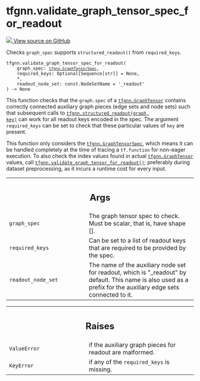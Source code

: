 # tfgnn.validate_graph_tensor_spec_for_readout

<!-- Insert buttons and diff -->

<a target="_blank" href="https://github.com/tensorflow/gnn/tree/master/tensorflow_gnn/graph/readout.py#L30-L65">
<img src="https://www.tensorflow.org/images/GitHub-Mark-32px.png" /> View source
on GitHub </a>

Checks `graph_spec` supports `structured_readout()` from `required_keys`.

<pre class="devsite-click-to-copy prettyprint lang-py tfo-signature-link">
<code>tfgnn.validate_graph_tensor_spec_for_readout(
    graph_spec: <a href="../tfgnn/GraphTensorSpec.md"><code>tfgnn.GraphTensorSpec</code></a>,
    required_keys: Optional[Sequence[str]] = None,
    *,
    readout_node_set: const.NodeSetName = &#x27;_readout&#x27;
) -> None
</code></pre>

<!-- Placeholder for "Used in" -->

This function checks that the `graph.spec` of a
<a href="../tfgnn/GraphTensor.md"><code>tfgnn.GraphTensor</code></a> contains
correctly connected auxiliary graph pieces (edge sets and node sets) such that
subsequent calls to
<a href="../tfgnn/structured_readout.md"><code>tfgnn.structured_readout(graph,
key)</code></a> can work for all readout keys encoded in the spec. The argument
`required_keys` can be set to check that these particular values of `key` are
present.

This function only considers the
<a href="../tfgnn/GraphTensorSpec.md"><code>tfgnn.GraphTensorSpec</code></a>,
which means it can be handled completely at the time of tracing a `tf.function`
for non-eager execution. To also check the index values found in actual
<a href="../tfgnn/GraphTensor.md"><code>tfgnn.GraphTensor</code></a> values,
call
<a href="../tfgnn/validate_graph_tensor_for_readout.md"><code>tfgnn.validate_graph_tensor_for_readout()</code></a>;
preferably during dataset preprocessing, as it incurs a runtime cost for every
input.

<!-- Tabular view -->

 <table class="responsive fixed orange">
<colgroup><col width="214px"><col></colgroup>
<tr><th colspan="2"><h2 class="add-link">Args</h2></th></tr>

<tr>
<td>
<code>graph_spec</code><a id="graph_spec"></a>
</td>
<td>
The graph tensor spec to check. Must be scalar, that is, have
shape [].
</td>
</tr><tr>
<td>
<code>required_keys</code><a id="required_keys"></a>
</td>
<td>
Can be set to a list of readout keys that are required to be
provided by the spec.
</td>
</tr><tr>
<td>
<code>readout_node_set</code><a id="readout_node_set"></a>
</td>
<td>
The name of the auxiliary node set for readout, which is
"_readout" by default. This name is also used as a prefix for the
auxiliary edge sets connected to it.
</td>
</tr>
</table>

<!-- Tabular view -->

 <table class="responsive fixed orange">
<colgroup><col width="214px"><col></colgroup>
<tr><th colspan="2"><h2 class="add-link">Raises</h2></th></tr>

<tr>
<td>
<code>ValueError</code><a id="ValueError"></a>
</td>
<td>
if the auxiliary graph pieces for readout are malformed.
</td>
</tr><tr>
<td>
<code>KeyError</code><a id="KeyError"></a>
</td>
<td>
if any of the <code>required_keys</code> is missing.
</td>
</tr>
</table>

